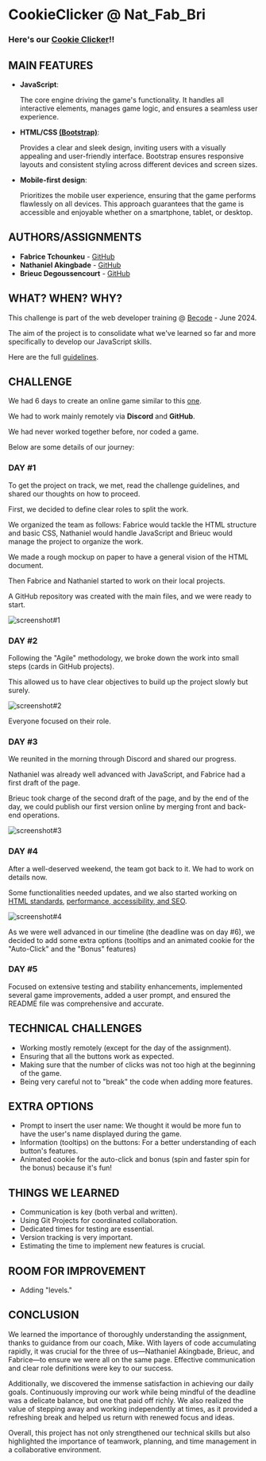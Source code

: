 # CookieClicker @ Nat_Fab_Bri
### Here's our [Cookie Clicker](https://brieucdegoussencourt.github.io/CookieClicker---Nat_Fab_Bri//)!!

## MAIN FEATURES

- **JavaScript**:
  
  The core engine driving the game's functionality. It handles all interactive elements, manages game logic, and ensures a seamless user experience.

- **HTML/CSS [(Bootstrap)](https://getbootstrap.com/docs/5.3/getting-started/introduction/)**:
  
  Provides a clear and sleek design, inviting users with a visually appealing and user-friendly interface. Bootstrap ensures responsive layouts and consistent styling across different devices and screen sizes.

- **Mobile-first design**:
  
  Prioritizes the mobile user experience, ensuring that the game performs flawlessly on all devices. This approach guarantees that the game is accessible and enjoyable whether on a smartphone, tablet, or desktop.

## AUTHORS/ASSIGNMENTS

* **Fabrice Tchounkeu** - [GitHub](https://github.com/fabricetchounkeu)    
* **Nathaniel Akingbade** - [GitHub](https://github.com/NateGithub9)
* **Brieuc Degoussencourt** - [GitHub](https://github.com/brieucdegoussencourt)

## WHAT? WHEN? WHY?

This challenge is part of the web developer training @ [Becode](https://becode.org/fr/) - June 2024.

The aim of the project is to consolidate what we've learned so far and more specifically to develop our JavaScript skills.

Here are the full [guidelines](https://github.com/becodeorg/Swartz-9/blob/main/2.The-Hill/1.Javascript/cookieClicker.md).

## CHALLENGE

We had 6 days to create an online game similar to this [one](https://orteil.dashnet.org/cookieclicker/).

We had to work mainly remotely via **Discord** and **GitHub**.

We had never worked together before, nor coded a game.

Below are some details of our journey:

### DAY #1

To get the project on track, we met, read the challenge guidelines, and shared our thoughts on how to proceed.

First, we decided to define clear roles to split the work.

We organized the team as follows: Fabrice would tackle the HTML structure and basic CSS, Nathaniel would handle JavaScript and Brieuc would manage the project to organize the work.

We made a rough mockup on paper to have a general vision of the HTML document.

Then Fabrice and Nathaniel started to work on their local projects.

A GitHub repository was created with the main files, and we were ready to start.

![screenshot#1](/screenshots/mockup2.jpg)

### DAY #2

Following the "Agile" methodology, we broke down the work into small steps (cards in GitHub projects).

This allowed us to have clear objectives to build up the project slowly but surely.

![screenshot#2](/screenshots/github_project.png)

Everyone focused on their role.

### DAY #3

We reunited in the morning through Discord and shared our progress.

Nathaniel was already well advanced with JavaScript, and Fabrice had a first draft of the page.

Brieuc took charge of the second draft of the page, and by the end of the day, we could publish our first version online by merging front and back-end operations.

![screenshot#3](/screenshots/site.png)

### DAY #4

After a well-deserved weekend, the team got back to it. We had to work on details now.

Some functionalities needed updates, and we also started working on [HTML standards](https://validator.w3.org/), [performance, accessibility, and SEO](https://pagespeed.web.dev/analysis/https-brieucdegoussencourt-github-io-CookieClicker---Nat_Fab_Bri/56jpo2ctct?form_factor=desktop).

![screenshot#4](/screenshots/performance.png)

As we were well advanced in our timeline (the deadline was on day #6), we decided to add some extra options (tooltips and an animated cookie for the "Auto-Click" and the "Bonus" features)

### DAY #5

Focused on extensive testing and stability enhancements, implemented several game improvements, added a user prompt, and ensured the README file was comprehensive and accurate.

## TECHNICAL CHALLENGES

- Working mostly remotely (except for the day of the assignment).
- Ensuring that all the buttons work as expected.
- Making sure that the number of clicks was not too high at the beginning of the game.
- Being very careful not to "break" the code when adding more features.

## EXTRA OPTIONS

- Prompt to insert the user name: We thought it would be more fun to have the user's name displayed during the game.
- Information (tooltips) on the buttons: For a better understanding of each button's features.
- Animated cookie for the auto-click and bonus (spin and faster spin for the bonus) because it's fun!

## THINGS WE LEARNED

- Communication is key (both verbal and written).
- Using Git Projects for coordinated collaboration.
- Dedicated times for testing are essential.
- Version tracking is very important.
- Estimating the time to implement new features is crucial.

## ROOM FOR IMPROVEMENT

- Adding "levels."

## CONCLUSION

We learned the importance of thoroughly understanding the assignment, thanks to guidance from our coach, Mike. With layers of code accumulating rapidly, it was crucial for the three of us—Nathaniel Akingbade, Brieuc, and Fabrice—to ensure we were all on the same page. Effective communication and clear role definitions were key to our success.

Additionally, we discovered the immense satisfaction in achieving our daily goals. Continuously improving our work while being mindful of the deadline was a delicate balance, but one that paid off richly. We also realized the value of stepping away and working independently at times, as it provided a refreshing break and helped us return with renewed focus and ideas.

Overall, this project has not only strengthened our technical skills but also highlighted the importance of teamwork, planning, and time management in a collaborative environment.
